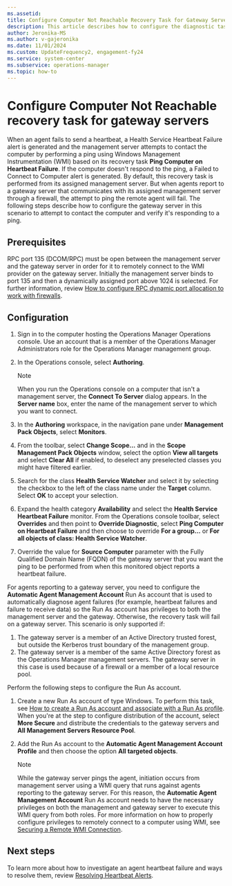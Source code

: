 ```yaml
---
ms.assetid:
title: Configure Computer Not Reachable Recovery Task for Gateway Servers
description: This article describes how to configure the diagnostic task to ping computer on heartbeat failure for agents reporting to an Operations Manager gateway server.
author: Jeronika-MS
ms.author: v-gajeronika
ms.date: 11/01/2024
ms.custom: UpdateFrequency2, engagement-fy24
ms.service: system-center
ms.subservice: operations-manager
ms.topic: how-to
---
```


# Configure Computer Not Reachable recovery task for gateway servers


When an agent fails to send a heartbeat, a Health Service Heartbeat Failure alert is generated and the management server attempts to contact the computer by performing a ping using Windows Management Instrumentation (WMI) based on its recovery task **Ping Computer on Heartbeat Failure**. If the computer doesn't respond to the ping, a Failed to Connect to Computer alert is generated. By default, this recovery task is performed from its assigned management server.  But when agents report to a gateway server that communicates with its assigned management server through a firewall, the attempt to ping the remote agent will fail.  The following steps describe how to configure the gateway server in this scenario to attempt to contact the computer and verify it's responding to a ping.  

## Prerequisites

RPC port 135 (DCOM/RPC) must be open between the management server and the gateway server in order for it to remotely connect to the WMI provider on the gateway server. Initially the management server binds to port 135 and then a dynamically assigned port above 1024 is selected.  For further information, review [How to configure RPC dynamic port allocation to work with firewalls](https://support.microsoft.com/help/154596/how-to-configure-rpc-dynamic-port-allocation-to-work-with-firewalls).

## Configuration

1. Sign in to the computer hosting the Operations Manager Operations console. Use an account that is a member of the Operations Manager Administrators role for the Operations Manager management group.
2. In the Operations console, select **Authoring**.
    >[!NOTE]
    >When you run the Operations console on a computer that isn't a management server, the **Connect To Server** dialog appears. In the **Server name** box, enter the name of the management server to which you want to connect.

3. In the **Authoring** workspace, in the navigation pane under **Management Pack Objects**, select **Monitors**.
4. From the toolbar, select **Change Scope...** and in the **Scope Management Pack Objects** window, select the option **View all targets** and select **Clear All** if enabled, to deselect any preselected classes you might have filtered earlier.
5. Search for the class **Health Service Watcher** and select it by selecting the checkbox to the left of the class name under the **Target** column. Select **OK** to accept your selection.  
6. Expand the health category **Availability** and select the **Health Service Heartbeat Failure** monitor.  From the Operations console toolbar, select **Overrides** and then point to **Override Diagnostic**, select **Ping Computer on Heartbeat Failure** and then choose to override **For a group...** or **For all objects of class: Health Service Watcher**.
7. Override the value for **Source Computer** parameter with the Fully Qualified Domain Name (FQDN) of the gateway server that you want the ping to be performed from when this monitored object reports a heartbeat failure.

For agents reporting to a gateway server, you need to configure the **Automatic Agent Management Account** Run As account that is used to automatically diagnose agent failures (for example, heartbeat failures and failure to receive data) so the Run As account has privileges to both the management server and the gateway. Otherwise, the recovery task will fail on a gateway server.  This scenario is only supported if:

1. The gateway server is a member of an Active Directory trusted forest, but outside the Kerberos trust boundary of the management group.
2. The gateway server is a member of the same Active Directory forest as the Operations Manager management servers. The gateway server in this case is used because of a firewall or a member of a local resource pool.

Perform the following steps to configure the Run As account.

1. Create a new Run As account of type Windows.  To perform this task, see [How to create a Run As account and associate with a Run As profile](manage-security-create-runas-link-profile.md).  When you're at the step to configure distribution of the account, select **More Secure** and distribute the credentials to the gateway servers and **All Management Servers Resource Pool**.  
2. Add the Run As account to the **Automatic Agent Management Account Profile** and then choose the option **All targeted objects**.

    >[!NOTE]
    >While the gateway server pings the agent, initiation occurs from management server using a WMI query that runs against agents reporting to the gateway server.  For this reason, the **Automatic Agent Management Account** Run As account needs to have the necessary privileges on both the management and gateway server to execute this WMI query from both roles. For more information on how to properly configure privileges to remotely connect to a computer using WMI, see [Securing a Remote WMI Connection](/windows/win32/wmisdk/securing-a-remote-wmi-connection).

## Next steps

To learn more about how to investigate an agent heartbeat failure and ways to resolve them, review [Resolving Heartbeat Alerts](manage-agent-resolve-heartbeat.md).

